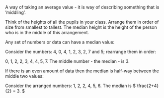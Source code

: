 A way of taking an average value - it is way of describing something
that is ’middling’.

Think of the heights of all the pupils in your class. Arrange them in
order of size from smallest to tallest. The median height is the height
of the person who is in the middle of this arrangement.

Any set of numbers or data can have a median value:

Consider the numbers: 4, 0, 4, 1, 2, 3, 2, 7 and 5; rearrange them in
order:

0, 1, 2, 2, 3, 4, 4, 5, 7. The middle number - the median - is 3.

If there is an even amount of data then the median is half-way between
the middle two values:

Consider the arranged numbers: 1, 2, 2, 4, 5, 6. The median is
$ \frac{2+4}{2} = 3. $
